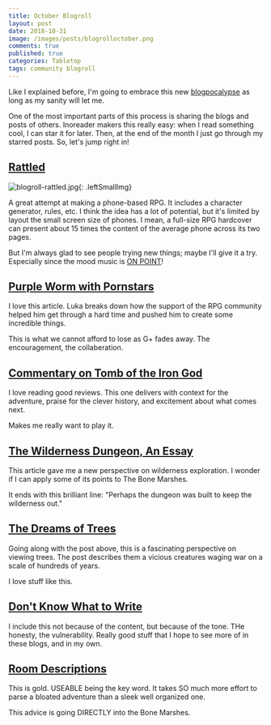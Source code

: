 ```yaml
---
title: October Blogroll
layout: post
date: 2018-10-31
image: /images/posts/blogrolloctober.png
comments: true
published: true
categories: Tabletop
tags: community blogroll
---
```


Like I explained before, I'm going to embrace this new [blogpocalypse](/david/2018/10/blogpocalypse) as long as my sanity will let me.

One of the most important parts of this process is sharing the blogs and posts of others. Inoreader makers this really easy: when I read something cool, I can star it for later. Then, at the end of the month I just go through my starred posts. So, let's jump right in! 

## [Rattled](https://detectmagic.wordpress.com/rattled/)

![blogroll-rattled.jpg]({{site.url}}/images/posts/blogroll-rattled.jpg){: .leftSmallImg}

A great attempt at making a phone-based RPG. It includes a character generator, rules, etc. I think the idea has a lot of potential, but it's limited by layout the small screen size of phones. I mean, a full-size RPG hardcover can present about 15 times the content of the average phone across its two pages. 

But I'm always glad to see people trying new things; maybe I'll give it a try. Especially since the mood music is [ON POINT](https://www.youtube.com/watch?v=q6-ZGAGcJrk)!

## [Purple Worm with Pornstars](http://www.wizardthieffighter.com/2018/purple-worm-with-pornstars/)

I love this article. Luka breaks down how the support of the RPG community helped him get through a hard time and pushed him to create some incredible things.

This is what we cannot afford to lose as G+ fades away. The encouragement, the collaberation.

## [Commentary on Tomb of the Iron God](https://swordsandstitchery.blogspot.com/2018/10/osr-campaign-commentary-o-edition.html)

I love reading good reviews. This one delivers with context for the adventure, praise for the clever history, and excitement about what comes next. 

Makes me really want to play it.

## [The Wilderness Dungeon, An Essay](https://thewyrdandwild.wordpress.com/2018/10/26/the-wilderness-dungeon-an-essay/)

This article gave me a new perspective on wilderness exploration. I wonder if I can apply some of its points to The Bone Marshes.

It ends with this brilliant line: "Perhaps the dungeon was built to keep the wilderness out."

## [The Dreams of Trees](https://archonsmarchon.blogspot.com/2018/10/the-dreams-of-trees-are-awful-things.html)

Going along with the post above, this is a fascinating perspective on viewing trees. The post describes them a vicious creatures waging war on a scale of hundreds of years. 

I love stuff like this.

## [Don't Know What to Write](https://journeyintotheweird.blogspot.com/2018/10/i-dont-know-what-to-write.html)

I include this not because of the content, but because of the tone. THe honesty, the vulnerability. Really good stuff that I hope to see more of in these blogs, and in my own.

## [Room Descriptions](https://bogeymanscave.blogspot.com/2018/10/how-to-write-usable-room-descriptions.html)

This is gold. USEABLE being the key word. It takes SO much more effort to parse a bloated adventure than a sleek well organized one. 

This advice is going DIRECTLY into the Bone Marshes.